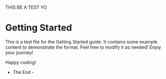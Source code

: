 THIS BE A TEST YO

# Getting Started
This is a test file for the Getting Started guide.
It contains some example content to demonstrate the format.
Feel free to modify it as needed!
Enjoy your journey!

Happy coding!

- The End -
